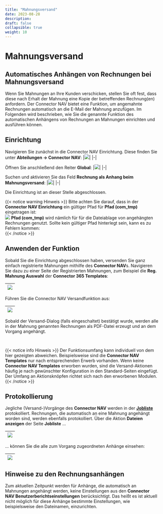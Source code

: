 ```yaml
---
title: "Mahnungsversand"
date: 2023-08-28
description: 
draft: false
collapsible: true
weight: 10
---
```


# Mahnungsversand

## Automatisches Anhängen von Rechnungen bei Mahnungsversand

Wenn Sie Mahnungen an Ihre Kunden verschicken, stellen Sie oft fest, dass diese nach Erhalt der Mahnung eine Kopie der betreffenden Rechnung(en) anfordern.
Der Connector NAV bietet eine Funktion, um angemahnte Rechnungen automatisch an die E-Mail der Mahnung anzufügen.
Im Folgenden wird beschrieben, wie Sie die genannte Funktion des automatischen Anhängens von Rechnungen an Mahnungen einrichten und ausführen können.

## Einrichtung

Navigieren Sie zunächst in die Connector NAV Einrichtung. Diese finden Sie unter **Abteilungen -> Connector NAV**:
|![](images/connectornav/sending-reminder/de/setup.png)|
|-|

Öffnen Sie anschließend den Reiter **Global**:
|![](images/connectornav/sending-reminder/de/setup-global.png)|
|-|

Suchen und aktivieren Sie das Feld **Rechnung als Anhang beim Mahnungsversand**:
|![](images/connectornav/sending-reminder/de/setup-enable-field.png)|
|-|

Die Einrichtung ist an dieser Stelle abgeschlossen.

{{< notice warning Hinweis >}}
Bitte achten Sie darauf, dass in der **Connector NAV Einrichtung** ein gültiger Pfad für **Pfad (com_tmp)** eingetragen ist:
<br>
![](images/connectornav/sending-reminder/de/com-temp.png)
**Pfad (com_tmp)** wird nämlich für für die Dateiablage von angehängten Rechnungen genutzt. 
Sollte kein gültiger Pfad hinterlegt sein, kann es zu Fehlern kommen:
<br>
{{< /notice >}}

## Anwenden der Funktion

Sobald Sie die Einrichtung abgeschlossen haben, versenden Sie ganz einfach registrierte Mahnungen mithilfe des **Connector NAV**s.
Navigieren Sie dazu zu einer Seite der Registrierten Mahnungen, zum Beispiel die **Reg. Mahnung Auswahl** der **Connector 365 Templates**:

|![](images/connectornav/sending-reminder/de/template-reminders.png)|
|-|

Führen Sie die Connector NAV Versandfunktion aus:

|![](images/connectornav/sending-reminder/de/reminders-sending-button.png)|
|-|

Sobald der Versand-Dialog (falls eingeschaltet) bestätigt wurde, werden alle in der Mahnung genannten Rechnungen als PDF-Datei erzeugt und an dem Vorgang angehängt. 

<br>

{{< notice info Hinweis >}}
Der Funktionsumfang kann individuell von dem hier gezeigten abweichen. Beispielsweise sind die **Connector NAV Templates** nur nach entsprechenden
Erwerb vorhanden. Wenn keine **Connector NAV Templates** erworben wurden, sind die Versand-Aktionen häufig je nach gewünschter Konfiguration in den Standard-Seiten eingefügt. Der Umfang an Aktionsknöpfen richtet sich nach den erworbenen Modulen.
{{< /notice >}}


## Protokollierung

Jegliche (Versand-)Vorgänge des **Connector NAV** werden in der [**Jobliste**](/de-de/connectornav/base/base_overview/) protokolliert.
Rechnungen, die automatisch an eine Mahnung angehängt worden sind, werden ebenfalls protokolliert.
Über die Aktion **Dateien anzeigen** der Seite **Jobliste** ...

|![](images/connectornav/sending-reminder/de/joblist-show-pdf.png)|
|-|

... können Sie die alle zum Vorgang zugeordneten Anhänge einsehen:

|![](images/connectornav/sending-reminder/de/com-temp-attachments.png)|
|-|

## Hinweise zu den Rechnungsanhängen

Zum aktuellen Zeitpunkt werden für Anhänge, die automatisch an Mahnungen angehängt werden, keine Einstellungen aus den **Connector NAV Benutzerberichtseinstellungen** berücksichtigt. Das heißt es ist aktuell nicht möglich für diese Anhänge bestimmte Einstellungen, wie beispielsweise den Dateinamen, einzurichten.